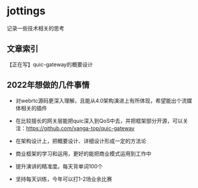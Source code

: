 # jottings

记录一些技术相关的思考

## 文章索引

【正在写】quic-gateway的概要设计

## 2022年想做的几件事情

* 对webrtc源码更深入理解，且能从4.0架构演进上有所体现，希望能出个流媒体相关的插件

* 在比较擅长的网关层能把quic深入到QoS中去，并把框架部分开源，可以关注：https://github.com/vanga-top/quic-gateway

* 在架构设计上，把概要设计、详细设计形成一定的方法论

* 商业框架的学习和运用，更好的能把商业模式运用到工作中

* 提升演讲的精准度。每天背单词100个

* 坚持每天训练，今年可以打1-2场业余比赛

